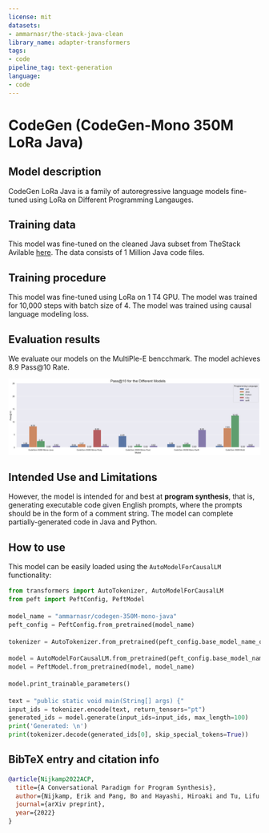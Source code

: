 ```yaml
---
license: mit
datasets:
- ammarnasr/the-stack-java-clean
library_name: adapter-transformers
tags:
- code
pipeline_tag: text-generation
language:
- code
---
```



# CodeGen (CodeGen-Mono 350M LoRa Java)

## Model description
CodeGen LoRa Java is a family of autoregressive language models fine-tuned using LoRa on Different Programming Langauges.
## Training data
<!-- https://huggingface.co/datasets/ammarnasr/the-stack-java-clean -->
This model was fine-tuned on the cleaned Java subset from TheStack Avilable [here](https://huggingface.co/datasets/ammarnasr/the-stack-java-clean). The data consists of 1 Million Java code files.

## Training procedure

This model was fine-tuned using LoRa on 1 T4 GPU. The model was trained for 10,000 steps with batch size of 4. The model was trained using causal language modeling loss.

## Evaluation results

We evaluate our models on the MultiPle-E bencchmark. The model achieves 8.9 Pass@10 Rate.
<!-- add image 'final_pass_at_10.png' -->
![final_pass_at_10](https://raw.githubusercontent.com/ammarnasr/LLM-for-code-intelligence/main/figs/final_pass_at_10.png)


## Intended Use and Limitations

However, the model is intended for and best at **program synthesis**, that is, generating executable code given English prompts, where the prompts should be in the form of a comment string. The model can complete partially-generated code in Java and Python.

## How to use

This model can be easily loaded using the `AutoModelForCausalLM` functionality:

```python
from transformers import AutoTokenizer, AutoModelForCausalLM
from peft import PeftConfig, PeftModel

model_name = "ammarnasr/codegen-350M-mono-java"
peft_config = PeftConfig.from_pretrained(model_name)

tokenizer = AutoTokenizer.from_pretrained(peft_config.base_model_name_or_path)

model = AutoModelForCausalLM.from_pretrained(peft_config.base_model_name_or_path)
model = PeftModel.from_pretrained(model, model_name)

model.print_trainable_parameters()

text = "public static void main(String[] args) {"
input_ids = tokenizer.encode(text, return_tensors="pt")
generated_ids = model.generate(input_ids=input_ids, max_length=100)
print('Generated: \n')
print(tokenizer.decode(generated_ids[0], skip_special_tokens=True))
```

## BibTeX entry and citation info

```bibtex
@article{Nijkamp2022ACP,
  title={A Conversational Paradigm for Program Synthesis},
  author={Nijkamp, Erik and Pang, Bo and Hayashi, Hiroaki and Tu, Lifu and Wang, Huan and Zhou, Yingbo and Savarese, Silvio and Xiong, Caiming},
  journal={arXiv preprint},
  year={2022}
}
```